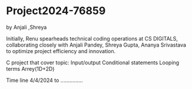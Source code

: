 # Project2024-76859
by Anjali ,Shreya

Initially, Renu spearheads technical coding operations at CS DIGITALS, collaborating closely 
with
Anjali Pandey,
Shreya Gupta,
Ananya Srivastava
to optimize project efficiency and innovation.


C project that cover topic:
Input/output
Conditional statements
Looping terms
Arrey(1D+2D)

Time line 4/4/2024 to ...............
